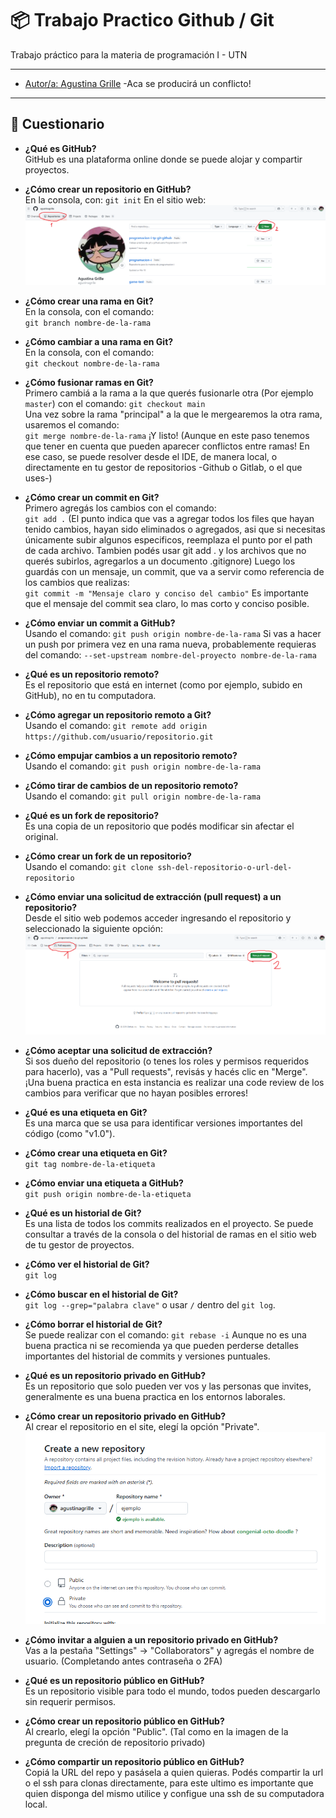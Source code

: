 # 📦 Trabajo Practico Github / Git

Trabajo práctico para la materia de programación I - UTN

---

- [Autor/a: Agustina Grille](https://github.com/agustinagrille) 
-Aca se producirá un conflicto!
---

## 📖 Cuestionario

- **¿Qué es GitHub?**  
  GitHub es una plataforma online donde se puede alojar y compartir proyectos. 

- **¿Cómo crear un repositorio en GitHub?**  
 En la consola, con: 
 `git init`
 En el sitio web:
 ![Tutorial foto](image.png)

- **¿Cómo crear una rama en Git?**  
  En la consola, con el comando:  
  `git branch nombre-de-la-rama`

- **¿Cómo cambiar a una rama en Git?**  
En la consola, con el comando:  
  `git checkout nombre-de-la-rama`

- **¿Cómo fusionar ramas en Git?**  
  Primero cambiá a la rama a la que querés fusionarle otra (Por ejemplo `master`) con el comando: 
  `git checkout main`  
  Una vez sobre la rama "principal" a la que le mergearemos la otra rama, usaremos el comando:  
  `git merge nombre-de-la-rama`
  ¡Y listo! (Aunque en este paso tenemos que tener en cuenta que pueden aparecer conflictos entre ramas! En ese caso, se puede resolver desde el IDE, de manera local, o directamente en tu gestor de repositorios -Github o Gitlab, o el que uses-)

- **¿Cómo crear un commit en Git?**  
  Primero agregás los cambios con el comando:  
  `git add .`   (El punto indica que vas a agregar todos los files que hayan tenido cambios, hayan sido eliminados o agregados, asi que si necesitas únicamente subir algunos especificos, reemplaza el punto por el path de cada archivo. Tambien podés usar git add . y los archivos que no querés subirlos, agregarlos a un documento .gitignore)
  Luego los guardás con un mensaje, un commit, que va a servir como referencia de los cambios que realizas:  
  `git commit -m "Mensaje claro y conciso del cambio"`
  Es importante que el mensaje del commit sea claro, lo mas corto y conciso posible.

- **¿Cómo enviar un commit a GitHub?**  
  Usando el comando:
  `git push origin nombre-de-la-rama`
  Si vas a hacer un push por primera vez en una rama nueva, probablemente requieras del comando:
  `--set-upstream nombre-del-proyecto nombre-de-la-rama`

- **¿Qué es un repositorio remoto?**  
  Es el repositorio que está en internet (como por ejemplo, subido en GitHub), no en tu computadora.

- **¿Cómo agregar un repositorio remoto a Git?**  
  Usando el comando:
  `git remote add origin https://github.com/usuario/repositorio.git`

- **¿Cómo empujar cambios a un repositorio remoto?**  
  Usando el comando:
  `git push origin nombre-de-la-rama`

- **¿Cómo tirar de cambios de un repositorio remoto?**  
  Usando el comando:
  `git pull origin nombre-de-la-rama`

- **¿Qué es un fork de repositorio?**  
  Es una copia de un repositorio que podés modificar sin afectar el original.

- **¿Cómo crear un fork de un repositorio?**  
  Usando el comando:
  `git clone ssh-del-repositorio-o-url-del-repositorio`

- **¿Cómo enviar una solicitud de extracción (pull request) a un repositorio?**  
  Desde el sitio web podemos acceder ingresando el repositorio y seleccionado la siguiente opción:
  ![ExplicacionPR's](image-1.png)

- **¿Cómo aceptar una solicitud de extracción?**  
  Si sos dueño del repositorio (o tenes los roles y permisos requeridos para hacerlo), vas a "Pull requests", revisás y hacés clic en "Merge".
  ¡Una buena practica en esta instancia es realizar una code review de los cambios para verificar que no hayan posibles errores!

- **¿Qué es una etiqueta en Git?**  
  Es una marca que se usa para identificar versiones importantes del código (como "v1.0").

- **¿Cómo crear una etiqueta en Git?**  
  `git tag nombre-de-la-etiqueta`

- **¿Cómo enviar una etiqueta a GitHub?**  
  `git push origin nombre-de-la-etiqueta`

- **¿Qué es un historial de Git?**  
  Es una lista de todos los commits realizados en el proyecto. Se puede consultar a través de la consola o del historial de ramas en el sitio web de tu gestor de proyectos.

- **¿Cómo ver el historial de Git?**  
  `git log`

- **¿Cómo buscar en el historial de Git?**  
  `git log --grep="palabra clave"` o usar `/` dentro del `git log`.

- **¿Cómo borrar el historial de Git?**  
  Se puede realizar con el comando: 
  `git rebase -i` Aunque no es una buena practica ni se recomienda ya que pueden perderse detalles importantes del historial de commits y versiones puntuales.

- **¿Qué es un repositorio privado en GitHub?**  
  Es un repositorio que solo pueden ver vos y las personas que invites, generalmente es una buena practica en los entornos laborales.

- **¿Cómo crear un repositorio privado en GitHub?**  
  Al crear el repositorio en el site, elegí la opción "Private".
![Repo Privado](image-2.png)

- **¿Cómo invitar a alguien a un repositorio privado en GitHub?**  
  Vas a la pestaña "Settings" → "Collaborators" y agregás el nombre de usuario.
  (Completando antes contraseña o 2FA)

- **¿Qué es un repositorio público en GitHub?**  
  Es un repositorio visible para todo el mundo, todos pueden descargarlo sin requerir permisos.

- **¿Cómo crear un repositorio público en GitHub?**  
  Al crearlo, elegí la opción "Public". (Tal como en la imagen de la pregunta de creción de repositorio privado)

- **¿Cómo compartir un repositorio público en GitHub?**  
  Copiá la URL del repo y pasásela a quien quieras.
  Podés compartir la url o el ssh para clonas directamente, para este ultimo es importante que quien disponga del mismo utilice y configue una ssh de su computadora local.


